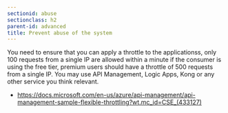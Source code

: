 ```yaml
---
sectionid: abuse
sectionclass: h2
parent-id: advanced
title: Prevent abuse of the system
---
```


You need to ensure that you can apply a throttle to the applicationss,
only 100 requests from a single IP are allowed within a minute if the consumer is using the free tier, premium users should have a throttle
of 500 requests from a single IP. You may use API Management, Logic Apps,
Kong or any other service you think relevant.

-   <https://docs.microsoft.com/en-us/azure/api-management/api-management-sample-flexible-throttling?wt.mc_id=CSE_(433127)>
